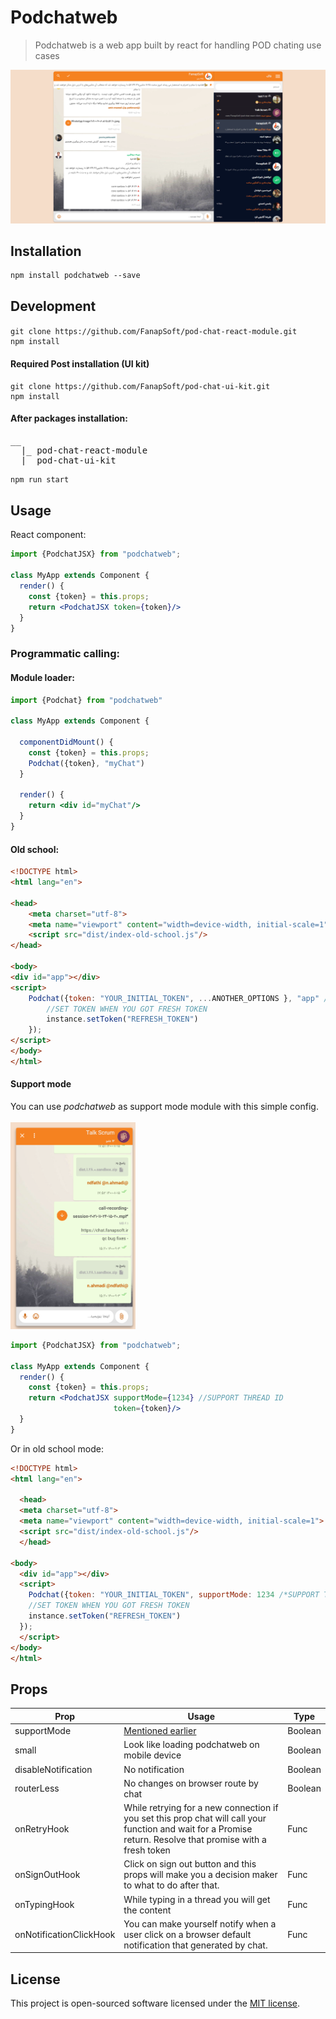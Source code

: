 # Podchatweb

> Podchatweb is a web app built by react for handling POD chating use cases

[![Preview of Podchat web][preview_image]][preview_image_url]

## Installation

```
npm install podchatweb --save
```

## Development

####    

```
git clone https://github.com/FanapSoft/pod-chat-react-module.git
npm install
```

#### Required Post installation (UI kit)

```
git clone https://github.com/FanapSoft/pod-chat-ui-kit.git
npm install
```

#### After packages installation:

<pre>
__
  |_ pod-chat-react-module
  |_ pod-chat-ui-kit
</pre>

```bash
npm run start
```

## Usage

React component:

```jsx
import {PodchatJSX} from "podchatweb";

class MyApp extends Component {
  render() {
    const {token} = this.props;
    return <PodchatJSX token={token}/>
  }
}
```

### Programmatic calling:

#### Module loader:

```jsx
import {Podchat} from "podchatweb"

class MyApp extends Component {

  componentDidMount() {
    const {token} = this.props;
    Podchat({token}, "myChat")
  }

  render() {
    return <div id="myChat"/>
  }
}
```

#### Old school:

```html
<!DOCTYPE html>
<html lang="en">

<head>
    <meta charset="utf-8">
    <meta name="viewport" content="width=device-width, initial-scale=1">
    <script src="dist/index-old-school.js"/>
</head>

<body>
<div id="app"></div>
<script>
    Podchat({token: "YOUR_INITIAL_TOKEN", ...ANOTHER_OPTIONS }, "app" /*div ID*/, function (instance) {
        //SET TOKEN WHEN YOU GOT FRESH TOKEN
        instance.setToken("REFRESH_TOKEN")
    });
</script>
</body>
</html>
```

#### Support mode

You can use *podchatweb* as support mode module with this simple config.<br/><br/>
<img src="https://raw.githubusercontent.com/FanapSoft/pod-chat-react-module/master/docs/support-mode.png" width="200">

```jsx
import {PodchatJSX} from "podchatweb";

class MyApp extends Component {
  render() {
    const {token} = this.props;
    return <PodchatJSX supportMode={1234} //SUPPORT THREAD ID
                       token={token}/>
  }
}
```

Or in old school mode:

```html
<!DOCTYPE html>
<html lang="en">

  <head>
  <meta charset="utf-8">
  <meta name="viewport" content="width=device-width, initial-scale=1">
  <script src="dist/index-old-school.js"/>
  </head>

<body>
  <div id="app"></div>
  <script>
    Podchat({token: "YOUR_INITIAL_TOKEN", supportMode: 1234 /*SUPPORT THREAD ID*/}, "app" /*div ID*/, function (instance) {
    //SET TOKEN WHEN YOU GOT FRESH TOKEN
    instance.setToken("REFRESH_TOKEN")
  });
  </script>
</body>
</html>
```

## Props

<table>
<thead><th>Prop</th><th>Usage</th><th>Type</th></thead>
<tbody>

<tr>
<td>supportMode</td><td> <a href="#support-mode">Mentioned earlier</a> </td><td>Boolean</td>
</tr>

<tr>
<td>small</td><td>Look like loading podchatweb on mobile device</td><td>Boolean</td>
</tr>

<tr>
<td>disableNotification</td><td>No notification</td><td>Boolean</td>
</tr>

<tr>
<td>routerLess</td><td>No changes on browser route by chat</td><td>Boolean</td>
</tr>
<tr>
<td>onRetryHook</td><td>While retrying for a new connection if you set this prop chat will call your function and wait for a Promise return. Resolve that promise with a fresh token </td><td>Func</td>
</tr>
<tr>
<td>onSignOutHook</td><td>Click on sign out button and this props will make you a decision maker to what to do after that.</td><td>Func</td>
</tr>
<tr>
<td>onTypingHook</td><td>While typing in a thread you will get the content</td><td>Func</td>
</tr>
<tr>
<td>onNotificationClickHook</td><td>You can make yourself notify when a user click on a browser default notification that generated by chat.</td><td>Func</td>
</tr>
</tbody>
</table>

## License

This project is open-sourced software licensed under the [MIT license](http://opensource.org/licenses/MIT).


[//]: # (LINKS)

[preview_image]: https://raw.githubusercontent.com/FanapSoft/pod-chat-react-module/master/docs/preview.png "Preview of podchat web"

[preview_image_url]: https://raw.githubusercontent.com/FanapSoft/pod-chat-react-module/master/docs/preview.png

[support_mode]: https://raw.githubusercontent.com/FanapSoft/pod-chat-react-module/master/docs/support-mode.png "Support mode"

[support_mode_url]: https://raw.githubusercontent.com/FanapSoft/pod-chat-react-module/master/docs/support-mode.png